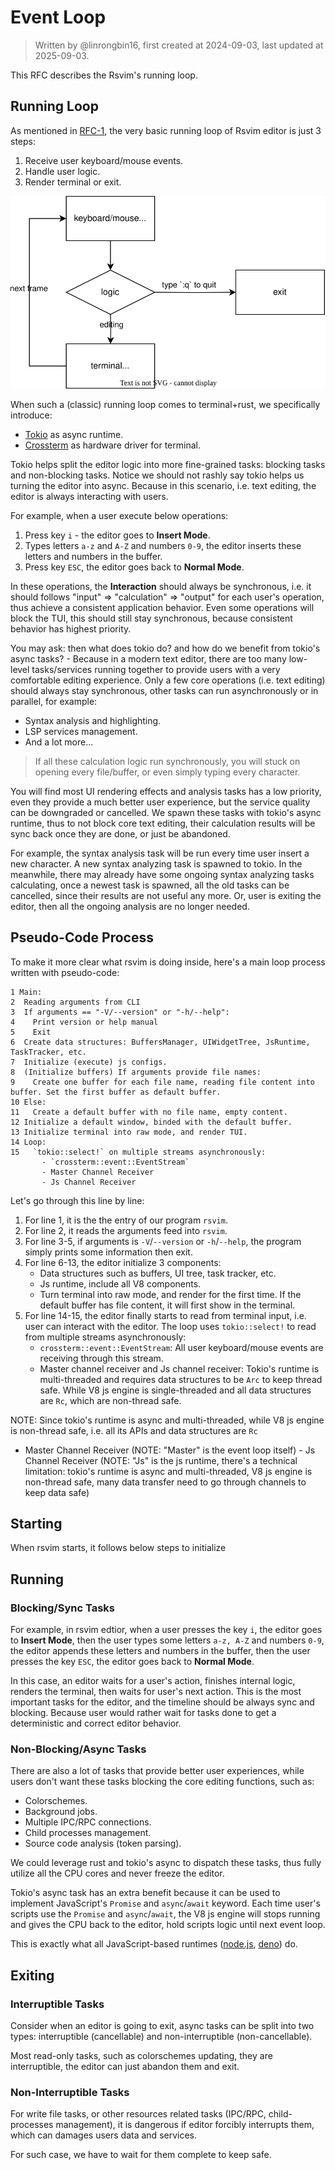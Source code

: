 # Event Loop

> Written by @linrongbin16, first created at 2024-09-03, last updated at 2025-09-03.

This RFC describes the Rsvim's running loop.

## Running Loop

As mentioned in [RFC-1](https://github.com/rsvim/rfc/blob/main/1-TUI.md), the very basic running loop of Rsvim editor is just 3 steps:

1. Receive user keyboard/mouse events.
2. Handle user logic.
3. Render terminal or exit.

![1](images/1-TUI.1.drawio.svg)

When such a (classic) running loop comes to terminal+rust, we specifically introduce:

- [Tokio](https://tokio.rs/) as async runtime.
- [Crossterm](https://github.com/crossterm-rs/crossterm) as hardware driver for terminal.

Tokio helps split the editor logic into more fine-grained tasks: blocking tasks and non-blocking tasks. Notice we should not rashly say tokio helps us turning the editor into async. Because in this scenario, i.e. text editing, the editor is always interacting with users.

For example, when a user execute below operations:

1. Press key `i` - the editor goes to **Insert Mode**.
2. Types letters `a-z` and `A-Z` and numbers `0-9`, the editor inserts these letters and numbers in the buffer.
3. Press key `ESC`, the editor goes back to **Normal Mode**.

In these operations, the **Interaction** should always be synchronous, i.e. it should follows "input" => "calculation" => "output" for each user's operation, thus achieve a consistent application behavior. Even some operations will block the TUI, this should still stay synchronous, because consistent behavior has highest priority.

You may ask: then what does tokio do? and how do we benefit from tokio's async tasks? - Because in a modern text editor, there are too many low-level tasks/services running together to provide users with a very comfortable editing experience. Only a few core operations (i.e. text editing) should always stay synchronous, other tasks can run asynchronously or in parallel, for example:

- Syntax analysis and highlighting.
- LSP services management.
- And a lot more...

> If all these calculation logic run synchronously, you will stuck on opening every file/buffer, or even simply typing every character.

You will find most UI rendering effects and analysis tasks has a low priority, even they provide a much better user experience, but the service quality can be downgraded or cancelled. We spawn these tasks with tokio's async runtime, thus to not block core text editing, their calculation results will be sync back once they are done, or just be abandoned.

For example, the syntax analysis task will be run every time user insert a new character. A new syntax analyzing task is spawned to tokio. In the meanwhile, there may already have some ongoing syntax analyzing tasks calculating, once a newest task is spawned, all the old tasks can be cancelled, since their results are not useful any more. Or, user is exiting the editor, then all the ongoing analysis are no longer needed.

## Pseudo-Code Process

To make it more clear what rsvim is doing inside, here's a main loop process written with pseudo-code:

```text
1 Main:
2  Reading arguments from CLI
3  If arguments == "-V/--version" or "-h/--help":
4    Print version or help manual
5    Exit
6  Create data structures: BuffersManager, UIWidgetTree, JsRuntime, TaskTracker, etc.
7  Initialize (execute) js configs.
8  (Initialize buffers) If arguments provide file names:
9    Create one buffer for each file name, reading file content into buffer. Set the first buffer as default buffer.
10 Else:
11   Create a default buffer with no file name, empty content.
12 Initialize a default window, binded with the default buffer.
13 Initialize terminal into raw mode, and render TUI.
14 Loop:
15   `tokio::select!` on multiple streams asynchronously:
       - `crossterm::event::EventStream`
       - Master Channel Receiver
       - Js Channel Receiver
```

Let's go through this line by line:

1. For line 1, it is the the entry of our program `rsvim`.
2. For line 2, it reads the arguments feed into `rsvim`.
3. For line 3-5, if arguments is `-V`/`--version` or `-h`/`--help`, the program simply prints some information then exit.
4. For line 6-13, the editor initialize 3 components:
   - Data structures such as buffers, UI tree, task tracker, etc.
   - Js runtime, include all V8 components.
   - Turn terminal into raw mode, and render for the first time. If the default buffer has file content, it will first show in the terminal.
5. For line 14-15, the editor finally starts to read from terminal input, i.e. user can interact with the editor. The loop uses `tokio::select!` to read from multiple streams asynchronously:
   - `crossterm::event::EventStream`: All user keyboard/mouse events are receiving through this stream.
   - Master channel receiver and Js channel receiver: Tokio's runtime is multi-threaded and requires data structures to be `Arc` to keep thread safe. While V8 js engine is single-threaded and all data structures are `Rc`, which are non-thread safe.

NOTE: Since tokio's runtime is async and multi-threaded, while V8 js engine is non-thread safe, i.e. all its APIs and data structures are `Rc`

- Master Channel Receiver (NOTE: "Master" is the event loop itself) - Js Channel Receiver (NOTE: "Js" is the js runtime, there's a technical limitation: tokio's runtime is async and multi-threaded, V8 js engine is non-thread safe, many data transfer need to go through channels to keep data safe)

## Starting

When rsvim starts, it follows below steps to initialize

## Running

### Blocking/Sync Tasks

For example, in rsvim edtior, when a user presses the key `i`, the editor goes to **Insert Mode**, then the user types some letters `a-z, A-Z` and numbers `0-9`, the editor appends these letters and numbers in the buffer, then the user presses the key `ESC`, the editor goes back to **Normal Mode**.

In this case, an editor waits for a user's action, finishes internal logic, renders the terminal, then waits for user's next action. This is the most important tasks for the editor, and the timeline should be always sync and blocking. Because user would rather wait for tasks done to get a deterministic and correct editor behavior.

### Non-Blocking/Async Tasks

There are also a lot of tasks that provide better user experiences, while users don't want these tasks blocking the core editing functions, such as:

- Colorschemes.
- Background jobs.
- Multiple IPC/RPC connections.
- Child processes management.
- Source code analysis (token parsing).

We could leverage rust and tokio's async to dispatch these tasks, thus fully utilize all the CPU cores and never freeze the editor.

Tokio's async task has an extra benefit because it can be used to implement JavaScript's `Promise` and `async`/`await` keyword. Each time user's scripts use the `Promise` and `async`/`await`, the V8 js engine will stops running and gives the CPU back to the editor, hold scripts logic until next event loop.

This is exactly what all JavaScript-based runtimes ([node.js](https://nodejs.org/), [deno](https://deno.com/)) do.

## Exiting

### Interruptible Tasks

Consider when an editor is going to exit, async tasks can be split into two types: interruptible (cancellable) and non-interruptible (non-cancellable).

Most read-only tasks, such as colorschemes updating, they are interruptible, the editor can just abandon them and exit.

### Non-Interruptible Tasks

For write file tasks, or other resources related tasks (IPC/RPC, child-processes management), it is dangerous if editor forcibly interrupts them, which can damages users data and services.

For such case, we have to wait for them complete to keep safe.
